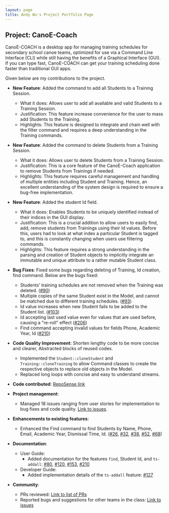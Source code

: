 ```yaml
---
layout: page
title: Andy Wu's Project Portfolio Page
---
```


## Project: CanoE-Coach

CanoE-COACH is a desktop app for managing training schedules for secondary school canoe teams, optimized for use via a Command Line Interface (CLI) while still having the benefits of a Graphical Interface (GUI). 
If you can type fast, CanoE-COACH can get your training scheduling done faster than traditional GUI apps.

Given below are my contributions to the project.

* **New Feature**: Added the command to add all Students to a Training Session.
  * What it does: Allows user to add all available and valid Students to a Training Session.
  * Justification: This feature increase convenience for the user to mass add Students to the Training.
  * Highlights: This feature is designed to integrate and chain well with the filter command and requires
  a deep understanding in the Training commands.

* **New Feature**: Added the command to delete Students from a Training Session.
  * What it does: Allows user to delete Students from a Training Session.
  * Justification: This is a core feature of the CanoE-Coach application to remove Students from Trainings if needed.
  * Highlights: This feature requires careful management and handling of multiple entities including Student and Training. Hence,
  an excellent understanding of the system design is required to ensure a bug-free implementation.

* **New Feature**: Added the student Id field.
  * What it does: Enables Students to be uniquely identified instead of their indices in the GUI display.
  * Justification: This is a crucial addition to allow users to easily find, add, remove students from Trainings using their Id values. Before this,
  users had to look at what index a particular Student is tagged to, and this is constantly changing when users use filtering
  commands.
  * Highlights: This feature requires a strong understanding in the parsing and creation of Student objects to implicitly integrate an immutable and unique
  attribute to a rather mutable Student class.

* **Bug Fixes**: Fixed some bugs regarding deleting of Training, Id creation, find command. Below are the bugs fixed:
  * Students' training schedules are not removed when the Training was deleted. ([#90](https://github.com/AY2021S1-CS2103-F10-1/tp/pull/90))
  * Multiple copies of the same Student exist in the Model, and cannot be matched due to different training schedules. ([#93](https://github.com/AY2021S1-CS2103-F10-1/tp/pull/93))
  * Id value increases when new Student fails to be added to the Student list. ([#103](https://github.com/AY2021S1-CS2103-F10-1/tp/pull/103))
  * Id accepting last used value even for values that are used before, causing a "re-roll" effect ([#206](https://github.com/AY2021S1-CS2103-F10-1/tp/pull/206))
  * Find command accepting invalid values for fields Phone, Academic Year, Id ([#210](https://github.com/AY2021S1-CS2103-F10-1/tp/pull/210))

* **Code Quality Improvement**: Shorten lengthy code to be more concise and clearer, Abstracted blocks of reused codes.
  * Implemented the `Student::cloneStudent` and `Training::cloneTraining` to allow Command classes to create the respective objects to replace old objects in the Model.
  * Replaced long loops with concise and easy to understand streams.
  
* **Code contributed**: [RepoSense link](https://nus-cs2103-ay2021s1.github.io/tp-dashboard/#breakdown=true&search=sudogene&sort=groupTitle&sortWithin=title&since=2020-08-14&timeframe=commit&mergegroup=&groupSelect=groupByRepos&checkedFileTypes=docs~functional-code~test-code~other&tabOpen=true&tabType=authorship&tabAuthor=sudogene&tabRepo=AY2021S1-CS2103-F10-1%2Ftp%5Bmaster%5D&authorshipIsMergeGroup=false&authorshipFileTypes=docs~functional-code~test-code)

* **Project management**:
  * Managed 18 issues ranging from user stories for implementation to bug fixes and code quality. [Link to issues](https://github.com/AY2021S1-CS2103-F10-1/tp/issues?q=is%3Aissue+is%3Aclosed+assignee%3Asudogene).
  
* **Enhancements to existing features**:
  * Enhanced the Find command to find Students by Name, Phone, Email, Academic Year, Dismissal Time, Id. ([#26](https://github.com/AY2021S1-CS2103-F10-1/tp/pull/26), [#32](https://github.com/AY2021S1-CS2103-F10-1/tp/pull/32), [#38](https://github.com/AY2021S1-CS2103-F10-1/tp/pull/38), [#52](https://github.com/AY2021S1-CS2103-F10-1/tp/pull/52), [#68](https://github.com/AY2021S1-CS2103-F10-1/tp/pull/68))

* **Documentation**:
  * User Guide:
    * Added documentation for the features `find`, Student Id, and `ts-addall`: [#80](https://github.com/AY2021S1-CS2103-F10-1/tp/pull/80), [#120](https://github.com/AY2021S1-CS2103-F10-1/tp/pull/120), [#153](https://github.com/AY2021S1-CS2103-F10-1/tp/pull/153), [#210](https://github.com/AY2021S1-CS2103-F10-1/tp/pull/210)
  * Developer Guide:
    * Added implementation details of the `ts-addall` feature: [#127](https://github.com/AY2021S1-CS2103-F10-1/tp/pull/127)

* **Community**:
  * PRs reviewed: [Link to list of PRs](https://github.com/AY2021S1-CS2103-F10-1/tp/pulls?q=is%3Apr+is%3Aclosed+reviewed-by%3Asudogene)
  * Reported bugs and suggestions for other teams in the class: [Link to issues](https://github.com/sudogene/ped/issues)

